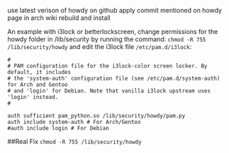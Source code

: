use latest verison of howdy on github
apply commit mentioned on howdy page in arch wiki
rebuild and install


An example with i3lock or betterlockscreen, change permissions for the howdy folder in /lib/security by running the command:
```chmod -R 755 /lib/security/howdy```
and edit the i3lock file `/etc/pam.d/i3lock`: 
```
#
# PAM configuration file for the i3lock-color screen locker. By default, it includes
# the 'system-auth' configuration file (see /etc/pam.d/system-auth) for Arch and Gentoo
# and 'login' for Debian. Note that vanilla i3lock upstream uses 'login' instead.
#

auth sufficient pam_python.so /lib/security/howdy/pam.py
auth include system-auth # For Arch/Gentoo
#auth include login # For Debian
```

##Real Fix
`chmod -R 755 /lib/security/howdy`
